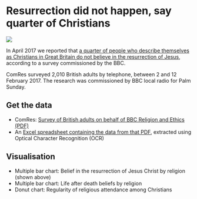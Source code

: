 # Resurrection did not happen, say quarter of Christians

![](https://ichef.bbci.co.uk/news/624/cpsprodpb/ECA8/production/_95148506_chart_resurrection_birmingham.png)

In April 2017 we reported that [a quarter of people who describe themselves as Christians in Great Britain do not believe in the resurrection of Jesus](http://www.bbc.co.uk/news/uk-england-39153121), according to a survey commissioned by the BBC.

ComRes surveyed 2,010 British adults by telephone, between 2 and 12 February 2017. The research was commissioned by BBC local radio for Palm Sunday.

## Get the data

* ComRes: [Survey of British adults on behalf of BBC Religion and Ethics (PDF)](http://www.comresglobal.com/wp-content/uploads/2017/04/BBC-Religion-and-Ethics-Survey-Data-Tables-1.pdf)
* An [Excel spreadsheet containing the data from that PDF](https://github.com/BBC-Data-Unit/resurrection/blob/master/BBC-Religion-and-Ethics-Survey-Data-Tables%20OCR%20VERSION.xlsx), extracted using Optical Character Recognition (OCR)

## Visualisation

* Multiple bar chart: Belief in the resurrection of Jesus Christ by religion (shown above)
* Multiple bar chart: Life after death beliefs by religion
* Donut chart: Regularity of religious attendance among Christians

